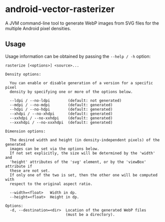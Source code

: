 # android-vector-rasterizer

A JVM command-line tool to generate WebP images from SVG files for the multiple Android pixel densities.

## Usage

Usage information can be obtained by passing the `--help / -h` option:

```
rasterize [<options>] <source>...

Density options:

  You can enable or disable generation of a version for a specific pixel
  density by specifying one or more of the options below.

  --ldpi / --no-ldpi        (default: not generated)
  --mdpi / --no-mdpi        (default: generated)
  --hdpi / --no-hdpi        (default: generated)
  --xhdpi / --no-xhdpi      (default: generated)
  --xxhdpi / --no-xxhdpi    (default: generated)
  --xxxhdpi / --no-xxxhdpi  (default: generated)

Dimension options:

  The desired width and height (in density-independent pixels) of the generated
  images can be set via the options below.
  If not set explicitly, the size will be determined by the 'width' and
  'height' attributes of the 'svg' element, or by the 'viewBox' attribute if
  these are not set.
  If only one of the two is set, then the other one will be computed with
  respect to the original aspect ratio.

  --width=<float>   Width in dp.
  --height=<float>  Height in dp.

Options:
  -d, --destination=<dir>  Location of the generated WebP files
                           (must be a directory).
```
